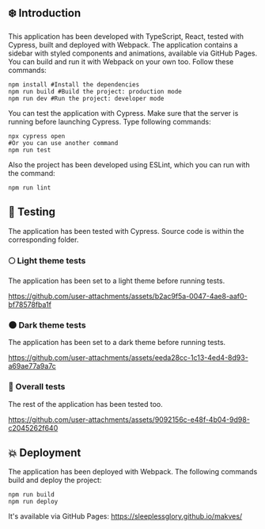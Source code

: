 ## ❄️ Introduction
This application has been developed with TypeScript, React, tested with Cypress, built and deployed with Webpack. The application contains a sidebar with styled components and animations, available via GitHub Pages. 
You can build and run it with Webpack on your own too. Follow these commands:
```shell
npm install #Install the dependencies
npm run build #Build the project: production mode
npm run dev #Run the project: developer mode
```
You can test the application with Cypress. Make sure that the server is running before launching Cypress. Type following commands:
```shell
npx cypress open
#Or you can use another command
npm run test
```
Also the project has been developed using ESLint, which you can run with the command:
```shell
npm run lint
```
## 🎯 Testing
The application has been tested with Cypress. Source code is within the corresponding folder.
### 🌕 Light theme tests
The application has been set to a light theme before running tests.

https://github.com/user-attachments/assets/b2ac9f5a-0047-4ae8-aaf0-bf78578fba1f

### 🌑 Dark theme tests
The application has been set to a dark theme before running tests.

https://github.com/user-attachments/assets/eeda28cc-1c13-4ed4-8d93-a69ae77a9a7c

### 🔨 Overall tests
The rest of the application has been tested too.

https://github.com/user-attachments/assets/9092156c-e48f-4b04-9d98-c2045262f640

## 💥 Deployment
The application has been deployed with Webpack. The following commands build and deploy the project:
```shell
npm run build
npm run deploy
```
It's available via GitHub Pages: https://sleeplessglory.github.io/makves/
